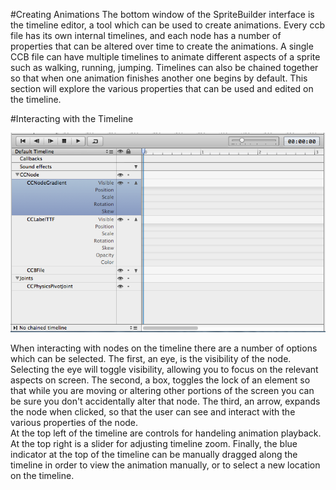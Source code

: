 #Creating Animations
The bottom window of the SpriteBuilder interface is the timeline editor, a tool which can be used to create animations. Every ccb file has its own internal timelines, and each node has a number of properties that can be altered over time to create the animations.  A single CCB file can have multiple timelines to animate different aspects of a sprite such as walking, running, jumping.  Timelines can also be chained together so that when one animation finishes another one begins by default.  This section will explore the various properties that can be used and edited on the timeline.

#Interacting with the Timeline

![img](animation_timeline.png)

When interacting with nodes on the timeline there are a number of options which can be selected.  The first, an eye, is the visibility of the node.  Selecting the eye will toggle visibility, allowing you to focus on the relevant aspects on screen.  The second, a box,  toggles the lock of an element so that while you are moving or altering other portions of the screen you can be sure you don't accidentally alter that node.  The third, an arrow, expands the node when clicked, so that the user can see and interact with the various properties of the node.  
At the top left of the timeline are controls for handeling animation playback.  At the top right is a slider for adjusting timeline zoom.  Finally, the blue indicator at the top of the timeline can be manually dragged along the timeline in order to view the animation manually, or to select a new location on the timeline.
